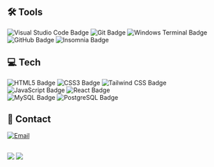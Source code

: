 ## 🛠 Tools
  ![Visual Studio Code Badge](https://img.shields.io/badge/VS%20Code-007ACC?logo=visualstudiocode&logoColor=fff&style=flat)
  ![Git Badge](https://img.shields.io/badge/Git-F05032?logo=git&logoColor=fff&style=flat)
  ![Windows Terminal Badge](https://img.shields.io/badge/Terminal-4D4D4D?logo=windowsterminal&logoColor=fff&style=flat)
  ![GitHub Badge](https://img.shields.io/badge/GitHub-181717?logo=github&logoColor=fff&style=flat-square)
  ![Insomnia Badge](https://img.shields.io/badge/Insomnia-4000BF?logo=insomnia&logoColor=fff&style=flat-square)

## 💻 Tech
  ![HTML5 Badge](https://img.shields.io/badge/HTML5-E34F26?logo=html5&logoColor=fff&style=flat-square)
  ![CSS3 Badge](https://img.shields.io/badge/CSS3-1572B6?logo=css3&logoColor=fff&style=flat-square)
  ![Tailwind CSS Badge](https://img.shields.io/badge/Tailwind-06B6D4?logo=tailwindcss&logoColor=fff&style=flat-square) <br/>
  ![JavaScript Badge](https://img.shields.io/badge/JavaScript-F7DF1E?logo=javascript&logoColor=000&style=flat-square)
  ![React Badge](https://img.shields.io/badge/React-61DAFB?logo=react&logoColor=000&style=flat-square) <br/>
  ![MySQL Badge](https://img.shields.io/badge/MySQL-4479A1?logo=mysql&logoColor=fff&style=flat-square)
  ![PostgreSQL Badge](https://img.shields.io/badge/PostgreSQL-4169E1?logo=postgresql&logoColor=fff&style=flat-square)
  <br/>

## 🔎 Contact
<a href="gcaycho07@gmail.com"><img alt="Email" src="https://img.shields.io/badge/Email-gcaycho07@gmail.com-orange?style=flat-square&logo=gmail"></a>

<br>
<div>
  <img src="https://cdn.7tv.app/emote/62437e6ede82a984598efad1/4x.webp"> <img src="https://cdn.7tv.app/emote/62fc0a0c4a75fd54bd3520a9/4x.webp">
</div>
